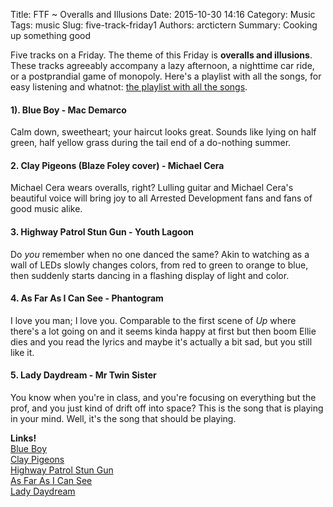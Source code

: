 Title: FTF ~ Overalls and Illusions
Date: 2015-10-30 14:16
Category: Music
Tags: music
Slug: five-track-friday1
Authors: arctictern
Summary: Cooking up something good

Five tracks on a Friday. The theme of this Friday is 
**overalls and illusions**. These tracks agreeably accompany a lazy afternoon,
a nighttime car ride, or a postprandial game of monopoly. Here's a playlist
with all the songs, for easy listening and whatnot: [the playlist with all 
the songs](https://open.spotify.com/user/1240806741/playlist/4incH0kX0BA2gDCnL8ZLaO).

#### 1). Blue Boy - Mac Demarco
Calm down, sweetheart; your haircut looks great. Sounds like lying on 
half green, half yellow grass during the tail end of a do-nothing summer.

#### 2. Clay Pigeons (Blaze Foley cover) - Michael Cera
Michael Cera wears overalls, right? Lulling guitar and Michael Cera's beautiful
voice will bring joy to all Arrested Development fans and fans of good music
alike.

#### 3. Highway Patrol Stun Gun - Youth Lagoon
Do *you* remember when no one danced the same? Akin to watching as a wall of 
LEDs slowly changes colors, from red to green to orange to blue, then suddenly
starts dancing in a flashing display of light and color. 

#### 4. As Far As I Can See - Phantogram
I love you man; I love you. Comparable to the first scene of *Up* where there's
a lot going on and it seems kinda happy at first but then boom Ellie dies and
you read the lyrics and maybe it's actually a bit sad, but you still like it.

#### 5. Lady Daydream - Mr Twin Sister
You know when you're in class, and you're focusing on everything but the prof,
and you just kind of drift off into space? This is the song that is playing
in your mind. Well, it's the song that should be playing.

**Links!**  
[Blue Boy](https://www.youtube.com/watch?v=AR_R1kt4V54)  
[Clay Pigeons](https://www.youtube.com/watch?v=yscu2T5WIeQ)  
[Highway Patrol Stun Gun](https://www.youtube.com/watch?v=jKQrO5xO8QQ)  
[As Far As I Can See](https://www.youtube.com/watch?v=IHvoz_oXOXA)  
[Lady Daydream](https://www.youtube.com/watch?v=HohnlWnQPvs)  
